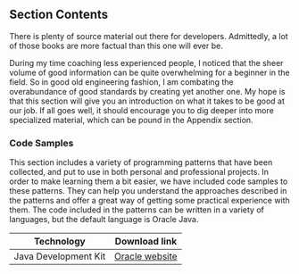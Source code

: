 ## Section Contents

There is plenty of source material out there for developers.
Admittedly, a lot of those books are more factual than this one will ever be.

During my time coaching less experienced people, I noticed that the sheer volume of good information can be quite overwhelming for
a beginner in the field. So in good old engineering fashion, I am combating the overabundance of good standards by creating yet another one.
My hope is that this section will give you an introduction on what it takes to be good at our job.
If all goes well, it should encourage you to dig deeper into more specialized material, which can be pound in the Appendix section.

### Code Samples

This section includes a variety of programming patterns that have been collected, and put to use
in both personal and professional projects. In order to make learning them a bit easier, we have included
code samples to these patterns. They can help you understand the approaches described in the patterns and offer
a great way of getting some practical experience with them. The code included in the patterns can be written in a variety of languages, but
the default language is Oracle Java.

| Technology           | Download link                                                                    |
|----------------------|----------------------------------------------------------------------------------|
| Java Development Kit | [Oracle website](https://www.oracle.com/java/technologies/javase-downloads.html) |
